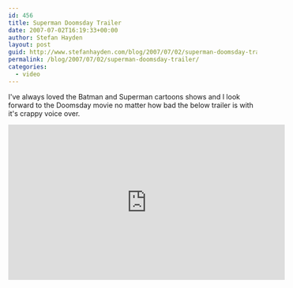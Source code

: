 ```yaml
---
id: 456
title: Superman Doomsday Trailer
date: 2007-07-02T16:19:33+00:00
author: Stefan Hayden
layout: post
guid: http://www.stefanhayden.com/blog/2007/07/02/superman-doomsday-trailer/
permalink: /blog/2007/07/02/superman-doomsday-trailer/
categories:
  - video
---
```

I've always loved the Batman and Superman cartoons shows and I look forward to the Doomsday movie no matter how bad the below trailer is with it's crappy voice over.

<iframe width="560" height="315" src="http://www.youtube.com/embed/l3keuiWzY-Q" title="YouTube video player" frameborder="0" allow="accelerometer; autoplay; clipboard-write; encrypted-media; gyroscope; picture-in-picture" allowfullscreen></iframe>